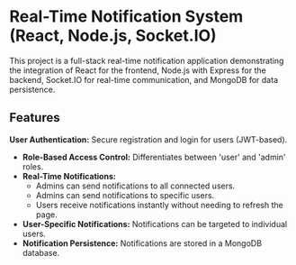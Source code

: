 # Real-Time Notification System (React, Node.js, Socket.IO)

This project is a full-stack real-time notification application demonstrating the integration of React for the frontend, Node.js with Express for the backend, Socket.IO for real-time communication, and MongoDB for data persistence.

## Features

**User Authentication:** Secure registration and login for users (JWT-based).
*   **Role-Based Access Control:** Differentiates between 'user' and 'admin' roles.
*   **Real-Time Notifications:**
    *   Admins can send notifications to all connected users.
    *   Admins can send notifications to specific users.
    *   Users receive notifications instantly without needing to refresh the page.
*   **User-Specific Notifications:** Notifications can be targeted to individual users.
*   **Notification Persistence:** Notifications are stored in a MongoDB database.
